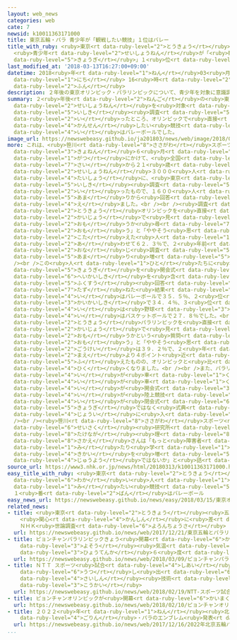 ```yaml
---
layout: web_news
categories: web
cate: 7
newsid: k10011363171000
title: 東京五輪・パラ 青少年が「観戦したい競技」１位はバレー
title_with_ruby: <ruby>東京<rt data-ruby-level="2">とうきょう</rt></ruby><ruby>五輪<rt data-ruby-level="4">ごりん</rt></ruby>・パラ
  <ruby>青少年<rt data-ruby-level="2">せいしょうねん</rt></ruby>が「<ruby>観戦<rt data-ruby-level="4">かんせん</rt></ruby>したい<ruby>競技<rt
  data-ruby-level="5">きょうぎ</rt></ruby>」１<ruby>位<rt data-ruby-level="4">い</rt></ruby>はバレー
last_modified_at: '2018-03-13T16:27:00+09:00'
datetime: 2018<ruby>年<rt data-ruby-level="1">ねん</rt></ruby>03<ruby>月<rt data-ruby-level="1">がつ</rt></ruby>13<ruby>日<rt
  data-ruby-level="1">にち</rt></ruby> 16<ruby>時<rt data-ruby-level="2">じ</rt></ruby>27<ruby>分<rt
  data-ruby-level="2">ふん</rt></ruby>
description: ２年後の東京オリンピック・パラリンピックについて、青少年を対象に意識調査を行ったところ、オリンピックで直接観戦したい競技の１位はバレーボールでした。
summary: ２<ruby>年後<rt data-ruby-level="2">ねんご</rt></ruby>の<ruby>東京<rt data-ruby-level="2">とうきょう</rt></ruby>オリンピック・パラリンピックについて、<ruby>青少年<rt
  data-ruby-level="2">せいしょうねん</rt></ruby>を<ruby>対象<rt data-ruby-level="4">たいしょう</rt></ruby>に<ruby>意識<rt
  data-ruby-level="5">いしき</rt></ruby><ruby>調査<rt data-ruby-level="5">ちょうさ</rt></ruby>を<ruby>行<rt
  data-ruby-level="2">い</rt></ruby>ったところ、オリンピックで<ruby>直接<rt data-ruby-level="5">ちょくせつ</rt></ruby><ruby>観戦<rt
  data-ruby-level="4">かんせん</rt></ruby>したい<ruby>競技<rt data-ruby-level="5">きょうぎ</rt></ruby>の１<ruby>位<rt
  data-ruby-level="4">い</rt></ruby>はバレーボールでした。
image_url: https://newswebeasy.github.io/ja201803/news/web/image/2018/03/13/K10011363171_1803131625_1803131627_01_02.jpg
more: これは、<ruby>笹川<rt data-ruby-level="8">ささがわ</rt></ruby>スポーツ<ruby>財団<rt data-ruby-level="5">ざいだん</rt></ruby>が<ruby>去年<rt
  data-ruby-level="3">きょねん</rt></ruby>６<ruby>月<rt data-ruby-level="1">がつ</rt></ruby>から７<ruby>月<rt
  data-ruby-level="1">がつ</rt></ruby>にかけて、<ruby>全国<rt data-ruby-level="3">ぜんこく</rt></ruby>の１２<ruby>歳<rt
  data-ruby-level="7">さい</rt></ruby>から２１<ruby>歳<rt data-ruby-level="7">さい</rt></ruby>の<ruby>青少年<rt
  data-ruby-level="2">せいしょうねん</rt></ruby>３０００<ruby>人<rt data-ruby-level="1">にん</rt></ruby>を<ruby>対象<rt
  data-ruby-level="4">たいしょう</rt></ruby>に、<ruby>東京<rt data-ruby-level="2">とうきょう</rt></ruby>オリンピック・パラリンピックについて<ruby>意識<rt
  data-ruby-level="5">いしき</rt></ruby><ruby>調査<rt data-ruby-level="5">ちょうさ</rt></ruby>を<ruby>行<rt
  data-ruby-level="2">い</rt></ruby>ったもので、１６００<ruby>人<rt data-ruby-level="1">にん</rt></ruby><ruby>余<rt
  data-ruby-level="5">あま</rt></ruby>りから<ruby>回答<rt data-ruby-level="2">かいとう</rt></ruby>を<ruby>得<rt
  data-ruby-level="4">え</rt></ruby>ました。<br /><br /><ruby>調査<rt data-ruby-level="5">ちょうさ</rt></ruby>では、まず、<ruby>東京<rt
  data-ruby-level="2">とうきょう</rt></ruby>オリンピックを<ruby>直接<rt data-ruby-level="5">ちょくせつ</rt></ruby><ruby>会場<rt
  data-ruby-level="2">かいじょう</rt></ruby>で<ruby>見<rt data-ruby-level="1">み</rt></ruby>たいと<ruby>思<rt
  data-ruby-level="2">おも</rt></ruby>うか<ruby>尋<rt data-ruby-level="7">たず</rt></ruby>ねたところ、「そう<ruby>思<rt
  data-ruby-level="2">おも</rt></ruby>う」と「ややそう<ruby>思<rt data-ruby-level="2">おも</rt></ruby>う」と<ruby>答<rt
  data-ruby-level="2">こた</rt></ruby>えた<ruby>人<rt data-ruby-level="1">ひと</rt></ruby>は<ruby>合<rt
  data-ruby-level="2">あ</rt></ruby>わせて６２．３％で、２<ruby>年前<rt data-ruby-level="2">ねんまえ</rt></ruby>の<ruby>同<rt
  data-ruby-level="2">おな</rt></ruby>じ<ruby>調査<rt data-ruby-level="5">ちょうさ</rt></ruby>より３ポイント<ruby>余<rt
  data-ruby-level="5">あま</rt></ruby>り<ruby>増<rt data-ruby-level="5">ふ</rt></ruby>えました。<br
  /><br />この<ruby>人<rt data-ruby-level="1">ひと</rt></ruby>たちに<ruby>観戦<rt data-ruby-level="4">かんせん</rt></ruby>したい<ruby>競技<rt
  data-ruby-level="5">きょうぎ</rt></ruby>を<ruby>開会式<rt data-ruby-level="3">かいかいしき</rt></ruby>と<ruby>閉会式<rt
  data-ruby-level="6">へいかいしき</rt></ruby>を<ruby>含<rt data-ruby-level="7">ふく</rt></ruby>めて<ruby>複数<rt
  data-ruby-level="5">ふくすう</rt></ruby><ruby>回答<rt data-ruby-level="2">かいとう</rt></ruby>で<ruby>尋<rt
  data-ruby-level="7">たず</rt></ruby>ねた<ruby>結果<rt data-ruby-level="4">けっか</rt></ruby>、１<ruby>位<rt
  data-ruby-level="4">い</rt></ruby>はバレーボールで３５．５％、２<ruby>位<rt data-ruby-level="4">い</rt></ruby>は<ruby>開会式<rt
  data-ruby-level="3">かいかいしき</rt></ruby>で３４．４％、３<ruby>位<rt data-ruby-level="4">い</rt></ruby>はサッカーで３４．１％、４<ruby>位<rt
  data-ruby-level="4">い</rt></ruby>は<ruby>野球<rt data-ruby-level="3">やきゅう</rt></ruby>で３４％、５<ruby>位<rt
  data-ruby-level="4">い</rt></ruby>はバスケットボールで２７．８％でした。<br /><br /><ruby>一方<rt data-ruby-level="2">いっぽう</rt></ruby>、<ruby>東京<rt
  data-ruby-level="2">とうきょう</rt></ruby>パラリンピックを<ruby>直接<rt data-ruby-level="5">ちょくせつ</rt></ruby><ruby>会場<rt
  data-ruby-level="2">かいじょう</rt></ruby>で<ruby>見<rt data-ruby-level="1">み</rt></ruby>たいと<ruby>思<rt
  data-ruby-level="2">おも</rt></ruby>うかという<ruby>質問<rt data-ruby-level="5">しつもん</rt></ruby>では、「そう<ruby>思<rt
  data-ruby-level="2">おも</rt></ruby>う」と「ややそう<ruby>思<rt data-ruby-level="2">おも</rt></ruby>う」の<ruby>合計<rt
  data-ruby-level="2">ごうけい</rt></ruby>は３９．２％で、２<ruby>年<rt data-ruby-level="1">ねん</rt></ruby><ruby>前<rt
  data-ruby-level="2">まえ</rt></ruby>より４ポイント<ruby>近<rt data-ruby-level="2">ちか</rt></ruby>く<ruby>増<rt
  data-ruby-level="5">ふ</rt></ruby>えたものの、オリンピックと<ruby>比<rt data-ruby-level="5">くら</rt></ruby>べておよそ２０ポイント<ruby>低<rt
  data-ruby-level="4">ひく</rt></ruby>くなりました。<br /><br />また、パラリンピックで<ruby>観戦<rt data-ruby-level="4">かんせん</rt></ruby>したいものは、１<ruby>位<rt
  data-ruby-level="4">い</rt></ruby>が<ruby>車<rt data-ruby-level="1">くるま</rt></ruby>いすバスケットボールで４４．４％、２<ruby>位<rt
  data-ruby-level="4">い</rt></ruby>が<ruby>車<rt data-ruby-level="1">くるま</rt></ruby>いすテニスで２９．７％、３<ruby>位<rt
  data-ruby-level="4">い</rt></ruby>が<ruby>開会式<rt data-ruby-level="3">かいかいしき</rt></ruby>で２５．８％、４<ruby>位<rt
  data-ruby-level="4">い</rt></ruby>が<ruby>陸上競技<rt data-ruby-level="5">りくじょうきょうぎ</rt></ruby>で２２．６％、５<ruby>位<rt
  data-ruby-level="4">い</rt></ruby>が<ruby>閉会式<rt data-ruby-level="6">へいかいしき</rt></ruby>で２１．３％となり、<ruby>競技<rt
  data-ruby-level="5">きょうぎ</rt></ruby>ではなく<ruby>式典<rt data-ruby-level="4">しきてん</rt></ruby>が<ruby>上位<rt
  data-ruby-level="4">じょうい</rt></ruby>に<ruby>入<rt data-ruby-level="1">はい</rt></ruby>りました。<br
  /><br /><ruby>笹川<rt data-ruby-level="8">ささがわ</rt></ruby>スポーツ<ruby>財団<rt data-ruby-level="5">ざいだん</rt></ruby>スポーツ<ruby>政策<rt
  data-ruby-level="6">せいさく</rt></ruby><ruby>研究所<rt data-ruby-level="3">けんきゅうじょ</rt></ruby>の<ruby>武長<rt
  data-ruby-level="8">たけなが</rt></ruby><ruby>理<rt data-ruby-level="8">おさむ</rt></ruby><ruby>栄<rt
  data-ruby-level="8">さかえ</rt></ruby>さんは「もっと<ruby>障害者<rt data-ruby-level="6">しょうがいしゃ</rt></ruby>スポーツを<ruby>見<rt
  data-ruby-level="1">み</rt></ruby>たり<ruby>学<rt data-ruby-level="1">まな</rt></ruby>んだりする<ruby>機会<rt
  data-ruby-level="4">きかい</rt></ruby>を<ruby>増<rt data-ruby-level="5">ふ</rt></ruby>やしていくことが<ruby>重要<rt
  data-ruby-level="4">じゅうよう</rt></ruby>ではないか」と<ruby>話<rt data-ruby-level="2">はな</rt></ruby>しています。
source_url: https://www3.nhk.or.jp/news/html/20180313/k10011363171000.html
easy_title_with_ruby: <ruby>東京<rt data-ruby-level="2">とうきょう</rt></ruby>オリンピックで<ruby>若<rt
  data-ruby-level="6">わか</rt></ruby>い<ruby>人<rt data-ruby-level="1">ひと</rt></ruby>が<ruby>見<rt
  data-ruby-level="1">み</rt></ruby>たい<ruby>競技<rt data-ruby-level="5">きょうぎ</rt></ruby>
  １<ruby>番<rt data-ruby-level="2">ばん</rt></ruby>はバレーボール
easy_news_url: https://newswebeasy.github.io/news/easy/2018/03/15/東京オリンピックで若い人が見たい競技-1番はバレーボール
related_news:
- title: <ruby>東京<rt data-ruby-level="2">とうきょう</rt></ruby><ruby>五輪<rt data-ruby-level="4">ごりん</rt></ruby>とパラリンピック
    <ruby>関心<rt data-ruby-level="4">かんしん</rt></ruby>に<ruby>差<rt data-ruby-level="4">さ</rt></ruby>
    ＮＨＫ<ruby>世論調査<rt data-ruby-level="6">よろんちょうさ</rt></ruby>
  url: https://newswebeasy.github.io/news/web/2017/12/21/東京五輪とパラリンピック-関心に差-NHK世論調査
- title: ピョンチャンパラリンピックきょう<ruby>開幕<rt data-ruby-level="6">かいまく</rt></ruby> <ruby>予想<rt
    data-ruby-level="3">よそう</rt></ruby><ruby>気温<rt data-ruby-level="3">きおん</rt></ruby>は<ruby>氷点下<rt
    data-ruby-level="3">ひょうてんか</rt></ruby>６<ruby>度<rt data-ruby-level="3">ど</rt></ruby>
  url: https://newswebeasy.github.io/news/web/2018/03/09/ピョンチャンパラリンピックきょう開幕-予想気温は氷点下6度
- title: ＮＴＴ スポーツ<ruby>試合<rt data-ruby-level="4">しあい</rt></ruby>を<ruby>立体的<rt data-ruby-level="4">りったいてき</rt></ruby>に<ruby>映<rt
    data-ruby-level="6">うつ</rt></ruby>し<ruby>出<rt data-ruby-level="6">だ</rt></ruby>す<ruby>最新<rt
    data-ruby-level="4">さいしん</rt></ruby><ruby>技術<rt data-ruby-level="5">ぎじゅつ</rt></ruby><ruby>公開<rt
    data-ruby-level="3">こうかい</rt></ruby>
  url: https://newswebeasy.github.io/news/web/2018/02/19/NTT-スポーツ試合を立体的に映し出す最新技術公開
- title: ピョンチャンオリンピックが<ruby>開幕<rt data-ruby-level="6">かいまく</rt></ruby>
  url: https://newswebeasy.github.io/news/web/2018/02/10/ピョンチャンオリンピックが開幕
- title: ２０２２<ruby>年<rt data-ruby-level="1">ねん</rt></ruby><ruby>北京<rt data-ruby-level="8">ぺきん</rt></ruby><ruby>五輪<rt
    data-ruby-level="4">ごりん</rt></ruby>・パラのエンブレム<ruby>発表<rt data-ruby-level="3">はっぴょう</rt></ruby>
  url: https://newswebeasy.github.io/news/web/2017/12/16/2022年北京五輪パラのエンブレム発表
...
```

